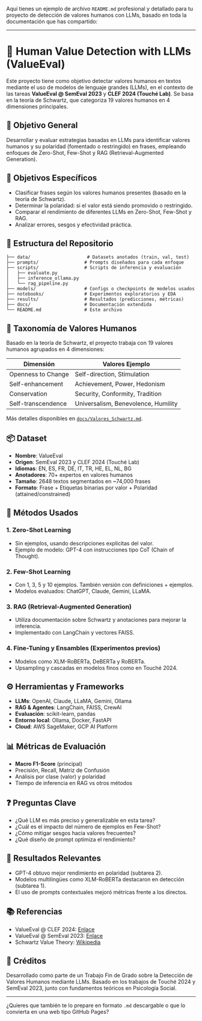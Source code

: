 Aquí tienes un ejemplo de archivo `README.md` profesional y detallado para tu proyecto de detección de valores humanos con LLMs, basado en toda la documentación que has compartido:

---

# 🧠 Human Value Detection with LLMs (ValueEval)

Este proyecto tiene como objetivo detectar valores humanos en textos mediante el uso de modelos de lenguaje grandes (LLMs), en el contexto de las tareas **ValueEval @ SemEval 2023** y **CLEF 2024 (Touché Lab)**. Se basa en la teoría de Schwartz, que categoriza 19 valores humanos en 4 dimensiones principales.

## 📌 Objetivo General

Desarrollar y evaluar estrategias basadas en LLMs para identificar valores humanos y su polaridad (fomentado o restringido) en frases, empleando enfoques de Zero-Shot, Few-Shot y RAG (Retrieval-Augmented Generation).

## 🎯 Objetivos Específicos

* Clasificar frases según los valores humanos presentes (basado en la teoría de Schwartz).
* Determinar la polaridad: si el valor está siendo promovido o restringido.
* Comparar el rendimiento de diferentes LLMs en Zero-Shot, Few-Shot y RAG.
* Analizar errores, sesgos y efectividad práctica.

## 📁 Estructura del Repositorio

```
├── data/                     # Datasets anotados (train, val, test)
├── prompts/                 # Prompts diseñados para cada enfoque
├── scripts/                 # Scripts de inferencia y evaluación
│   ├── evaluate.py
│   ├── inference_ollama.py
│   └── rag_pipeline.py
├── models/                  # Configs o checkpoints de modelos usados
├── notebooks/               # Experimentos exploratorios y EDA
├── results/                 # Resultados (predicciones, métricas)
├── docs/                    # Documentación extendida
└── README.md                # Este archivo
```

## 🧠 Taxonomía de Valores Humanos

Basado en la teoría de Schwartz, el proyecto trabaja con 19 valores humanos agrupados en 4 dimensiones:

| Dimensión          | Valores Ejemplo                     |
| ------------------ | ----------------------------------- |
| Openness to Change | Self-direction, Stimulation         |
| Self-enhancement   | Achievement, Power, Hedonism        |
| Conservation       | Security, Conformity, Tradition     |
| Self-transcendence | Universalism, Benevolence, Humility |

Más detalles disponibles en [`docs/Valores_Schwartz.md`](docs/Valores_Schwartz.md).

## 📦 Dataset

* **Nombre**: ValueEval
* **Origen**: SemEval 2023 y CLEF 2024 (Touché Lab)
* **Idiomas**: EN, ES, FR, DE, IT, TR, HE, EL, NL, BG
* **Anotadores**: 70+ expertos en valores humanos
* **Tamaño**: 2648 textos segmentados en \~74,000 frases
* **Formato**: Frase + Etiquetas binarias por valor + Polaridad (attained/constrained)

## 🧪 Métodos Usados

### 1. **Zero-Shot Learning**

* Sin ejemplos, usando descripciones explícitas del valor.
* Ejemplo de modelo: GPT-4 con instrucciones tipo CoT (Chain of Thought).

### 2. **Few-Shot Learning**

* Con 1, 3, 5 y 10 ejemplos. También versión con definiciones + ejemplos.
* Modelos evaluados: ChatGPT, Claude, Gemini, LLaMA.

### 3. **RAG (Retrieval-Augmented Generation)**

* Utiliza documentación sobre Schwartz y anotaciones para mejorar la inferencia.
* Implementado con LangChain y vectores FAISS.

### 4. **Fine-Tuning y Ensambles (Experimentos previos)**

* Modelos como XLM-RoBERTa, DeBERTa y RoBERTa.
* Upsampling y cascadas en modelos finos como en Touché 2024.

## ⚙️ Herramientas y Frameworks

* **LLMs**: OpenAI, Claude, LLaMA, Gemini, Ollama
* **RAG & Agentes**: LangChain, FAISS, CrewAI
* **Evaluación**: scikit-learn, pandas
* **Entorno local**: Ollama, Docker, FastAPI
* **Cloud**: AWS SageMaker, GCP AI Platform

## 📊 Métricas de Evaluación

* **Macro F1-Score** (principal)
* Precisión, Recall, Matriz de Confusión
* Análisis por clase (valor) y polaridad
* Tiempo de inferencia en RAG vs otros métodos

## ❓ Preguntas Clave

* ¿Qué LLM es más preciso y generalizable en esta tarea?
* ¿Cuál es el impacto del número de ejemplos en Few-Shot?
* ¿Cómo mitigar sesgos hacia valores frecuentes?
* ¿Qué diseño de prompt optimiza el rendimiento?

## 📌 Resultados Relevantes

* GPT-4 obtuvo mejor rendimiento en polaridad (subtarea 2).
* Modelos multilingües como XLM-RoBERTa destacaron en detección (subtarea 1).
* El uso de prompts contextuales mejoró métricas frente a los directos.

## 📚 Referencias

* ValueEval @ CLEF 2024: [Enlace](https://touche.webis.de)
* ValueEval @ SemEval 2023: [Enlace](https://semeval.github.io/)
* Schwartz Value Theory: [Wikipedia](https://en.wikipedia.org/wiki/Theory_of_Basic_Human_Values)

## 🧠 Créditos

Desarrollado como parte de un Trabajo Fin de Grado sobre la Detección de Valores Humanos mediante LLMs. Basado en los trabajos de Touché 2024 y SemEval 2023, junto con fundamentos teóricos en Psicología Social.

---

¿Quieres que también te lo prepare en formato `.md` descargable o que lo convierta en una web tipo GitHub Pages?
